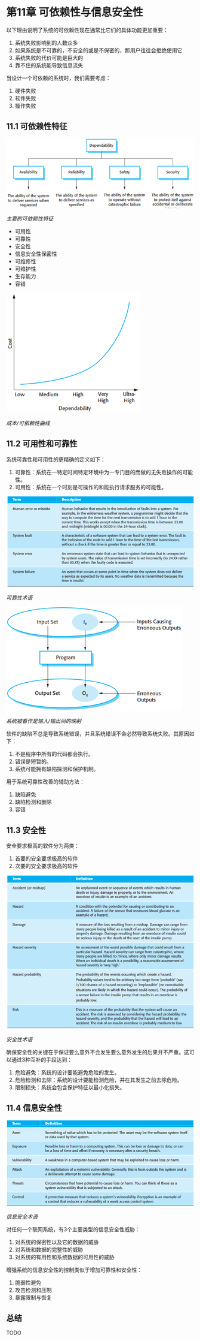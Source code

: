 # 第11章 可依赖性与信息安全性



以下理由说明了系统的可依赖性现在通常比它们的具体功能更加重要：

1. 系统失败影响到的人数众多
2. 如果系统是不可靠的，不安全的或是不保密的，那用户往往会拒绝使用它
3. 系统失败的代价可能是巨大的
4. 靠不住的系统能导致信息流失

当设计一个可依赖的系统时，我们需要考虑：

1. 硬件失败
2. 软件失败
3. 操作失败

## 11.1 可依赖性特征

![11_1](res/11_1.png)

*主要的可依赖性特征*

- 可用性
- 可靠性
- 安全性
- 信息安全性保密性
- 可维修性
- 可维护性
- 生存能力
- 容错

![11_2](res/11_2.png)

*成本/可依赖性曲线*



## 11.2 可用性和可靠性

系统可靠性和可用性的更精确的定义如下：

1. 可靠性：系统在一特定时间特定环境中为一专门目的而做的无失败操作的可能性。
2. 可用性：系统在一个时刻是可操作的和能执行请求服务的可能性。

![11_3](res/11_3.png)

*可靠性术语*

![11_4](res/11_4.png)

*系统被看作是输入/输出间的映射*

软件的缺陷不总是导致系统错误，并且系统错误不会必然导致系统失败。其原因如下：

1. 不是程序中所有的代码都会执行。
2. 错误是短暂的。
3. 系统可能拥有缺陷探测和保护机制。

用于系统可靠性改善的辅助方法：

1. 缺陷避免
2. 缺陷检测和删除
3. 容错



## 11.3 安全性

安全要求极高的软件分为两类：

1. 首要的安全要求极高的软件
2. 次要的安全要求极高的软件

![11_6](res/11_6.png)

*安全性术语*

确保安全性的关键在于保证要么意外不会发生要么意外发生的后果并不严重。这可以通过3种互补的手段达到：

1. 危险避免：系统的设计要能避免危险的发生。
2. 危险检测和去除：系统的设计要能检测危险，并在其发生之前去除危险。
3. 限制损失：系统会包含保护特征以最小化损失。



## 11.4 信息安全性

![11_7](res/11_7.png)

*信息安全术语*

对任何一个联网系统，有3个主要类型的信息安全性威胁：

1. 对系统的保密性以及它的数据的威胁
2. 对系统和数据的完整性的威胁
3. 对系统的有用性和系统数据的可用性的威胁

增强系统的信息安全性的控制类似于增加可靠性和安全性：

1. 脆弱性避免
2. 攻击检测和压制
3. 暴露限制与恢复



## 总结

TODO